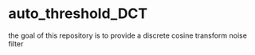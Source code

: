 # auto_threshold_DCT

the goal of this repository is to provide a discrete cosine transform noise filter
